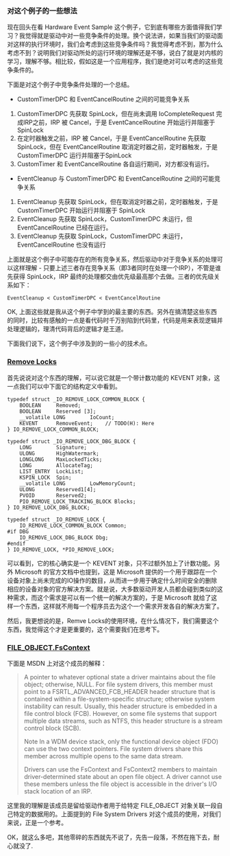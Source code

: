 ### 对这个例子的一些想法
现在回头在看 Hardware Event Sample 这个例子，它到底有哪些方面值得我们学习？我觉得就是驱动中对一些竞争条件的处理。换个说法讲，如果当我们的驱动面对这样的执行环境时，我们会考虑到这些竞争条件吗？我觉得考虑不到，那为什么考虑不到？说明我们对驱动所处的运行环境的理解还是不够，说白了就是对内核的学习，理解不够。相比较，假如这是一个应用程序，我们是绝对可以考虑的这些竞争条件的。

下面是对这个例子中竞争条件处理的一个总结。

* CustomTimerDPC 和 EventCancelRoutine 之间的可能竞争关系
1. CustomTimerDPC 先获取 SpinLock，但在尚未调用 IoCompleteRequest 完成IRP之前，IRP 被 Cancel，于是 EventCancelRoutine 开始运行并阻塞于 SpinLock
2. 在定时器触发之前，IRP 被 Cancel，于是 EventCancelRoutine 先获取 SpinLock，但在 EventCancelRoutine 取消定时器之前，定时器触发，于是 CustomTimerDPC 运行并阻塞于SpinLock
3. CustomTimer 和 EventCancelRoutine 各自运行期间，对方都没有运行。

* EventCleanup 与 CustomTimerDPC 和 EventCancelRoutine 之间的可能竞争关系
1. EventCleanup 先获取 SpinLock，但在取消定时器之前，定时器触发，于是 CustomTimerDPC 开始运行并阻塞于 SpinLock
2. EventCleanup 先获取 SpinLock，CustomTimerDPC 未运行，但 EventCancelRoutine 已经在运行。
3. EventCleanup 先获取 SpinLock，CustomTimerDPC 未运行，EventCancelRoutine 也没有运行

上面就是这个例子中可能存在的所有竞争关系，然后驱动中对于竞争关系的处理可以这样理解 - 只要上述三者存在竞争关系（即3者同时在处理一个IRP），不管是谁先获得 SpinLock，IRP 最终的处理都交由优先级最高那个去做。三者的优先级关系如下：
    
    EventCleanup < CustomTimerDPC < EventCancelRoutine

OK, 上面这些就是我从这个例子中学到的最主要的东西。另外在搞清楚这些东西的同时，比较有感触的一点是看代码时千万别陷到代码里，代码是用来表现逻辑并处理逻辑的，理清代码背后的逻辑才是王道。

下面我们说下，这个例子中涉及到的一些小的技术点。

### [Remove Locks][1]
首先说说对这个东西的理解，可以说它就是一个带计数功能的 KEVENT 对象，这一点我们可以中下面它的结构定义中看到。

    typedef struct _IO_REMOVE_LOCK_COMMON_BLOCK {
        BOOLEAN     Removed;
        BOOLEAN     Reserved [3];
        __volatile LONG        IoCount;
        KEVENT      RemoveEvent;    // TODO(H): Here
    } IO_REMOVE_LOCK_COMMON_BLOCK;

    typedef struct _IO_REMOVE_LOCK_DBG_BLOCK {
        LONG        Signature;
        ULONG       HighWatermark;
        LONGLONG    MaxLockedTicks;
        LONG        AllocateTag;
        LIST_ENTRY  LockList;
        KSPIN_LOCK  Spin;
        __volatile LONG        LowMemoryCount;
        ULONG       Reserved1[4];
        PVOID       Reserved2;
        PIO_REMOVE_LOCK_TRACKING_BLOCK Blocks;
    } IO_REMOVE_LOCK_DBG_BLOCK;

    typedef struct _IO_REMOVE_LOCK {
        IO_REMOVE_LOCK_COMMON_BLOCK Common;
    #if DBG
        IO_REMOVE_LOCK_DBG_BLOCK Dbg;
    #endif
    } IO_REMOVE_LOCK, *PIO_REMOVE_LOCK;

可以看到，它的核心确实是一个 KEVENT 对象，只不过额外加上了计数功能。另外 Microsoft 的官方文档中也提到，这是 Microsoft 提供的一个用于跟踪在一个设备对象上尚未完成的IO操作的数目，从而进一步用于确定什么时间安全的删除相应的设备对象的官方解决方案。就是说，大多数驱动开发人员都会碰到类似的这种需求，而这个需求是可以有一个统一的解决方案的，于是 Microsoft 就给了这样一个东西，这样就不用每一个程序员去为这个一个需求开发各自的解决方案了。

然后，我更想说的是，Remve Locks的使用环境，在什么情况下，我们需要这个东西，我觉得这个才是更重要的，这个需要我们在思考下。

### [FILE_OBJECT.FsContext][2]
下面是 MSDN 上对这个成员的解释：

> A pointer to whatever optional state a driver maintains about the file object; otherwise, NULL. For file system drivers, this member must point to a FSRTL_ADVANCED_FCB_HEADER header structure that is contained within a file-system-specific structure; otherwise system instability can result. Usually, this header structure is embedded in a file control block (FCB). However, on some file systems that support multiple data streams, such as NTFS, this header structure is a stream control block (SCB).
>
> Note  In a WDM device stack, only the functional device object (FDO) can use the two context pointers. File system drivers share this member across multiple opens to the same data stream.
> 
> Drivers can use the FsContext and FsContext2 members to maintain driver-determined state about an open file object. A driver cannot use these members unless the file object is accessible in the driver's I/O stack location of an IRP.


这里我的理解是该成员是留给驱动作者用于给特定 FILE_OBJECT 对象关联一段自己特定的数据用的。上面提到的 File System Drivers 对这个成员的使用，对我们来说，正是一个参考。

OK，就这么多吧，其他零碎的东西就先不说了，先告一段落，不然在拖下去，耐心就没了.

[1]:    https://msdn.microsoft.com/zh-cn/library/ff565504(v=vs.85).aspx    "Using Remove Locks"
[2]:    https://msdn.microsoft.com/en-us/library/windows/hardware/ff545834(v=vs.85).aspx    "FILE_OBJECT structure"
